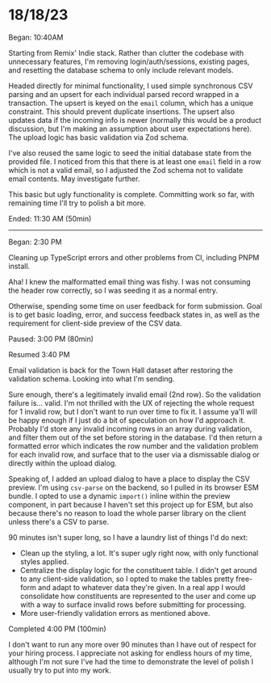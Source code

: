# 18/18/23

Began: 10:40AM

Starting from Remix' Indie stack. Rather than clutter the codebase with unnecessary features, I'm removing login/auth/sessions, existing pages, and resetting the database schema to only include relevant models.

Headed directly for minimal functionality, I used simple synchronous CSV parsing and an upsert for each individual parsed record wrapped in a transaction. The upsert is keyed on the `email` column, which has a unique constraint. This should prevent duplicate insertions. The upsert also updates data if the incoming info is newer (normally this would be a product discussion, but I'm making an assumption about user expectations here). The upload logic has basic validation via Zod schema.

I've also reused the same logic to seed the initial database state from the provided file. I noticed from this that there is at least one `email` field in a row which is not a valid email, so I adjusted the Zod schema not to validate email contents. May investigate further.

This basic but ugly functionality is complete. Committing work so far, with remaining time I'll try to polish a bit more.

Ended: 11:30 AM (50min)

---

Began: 2:30 PM

Cleaning up TypeScript errors and other problems from CI, including PNPM install.

Aha! I knew the malformatted email thing was fishy. I was not consuming the header row correctly, so I was seeding it as a normal entry.

Otherwise, spending some time on user feedback for form submission. Goal is to get basic loading, error, and success feedback states in, as well as the requirement for client-side preview of the CSV data.

Paused: 3:00 PM (80min)

Resumed 3:40 PM

Email validation is back for the Town Hall dataset after restoring the validation schema. Looking into what I'm sending.

Sure enough, there's a legitimately invalid email (2nd row). So the validation failure is... valid. I'm not thrilled with the UX of rejecting the whole request for 1 invalid row, but I don't want to run over time to fix it. I assume ya'll will be happy enough if I just do a bit of speculation on how I'd approach it. Probably I'd store any invalid incoming rows in an array during validation, and filter them out of the set before storing in the database. I'd then return a formatted error which indicates the row number and the validation problem for each invalid row, and surface that to the user via a dismissable dialog or directly within the upload dialog.

Speaking of, I added an upload dialog to have a place to display the CSV preview. I'm using `csv-parse` on the backend, so I pulled in its browser ESM bundle. I opted to use a dynamic `import()` inline within the preview component, in part because I haven't set this project up for ESM, but also because there's no reason to load the whole parser library on the client unless there's a CSV to parse.

90 minutes isn't super long, so I have a laundry list of things I'd do next:

- Clean up the styling, a lot. It's super ugly right now, with only functional styles applied.
- Centralize the display logic for the constituent table. I didn't get around to any client-side validation, so I opted to make the tables pretty free-form and adapt to whatever data they're given. In a real app I would consolidate how constituents are represented to the user and come up with a way to surface invalid rows before submitting for processing.
- More user-friendly validation errors as mentioned above.

Completed 4:00 PM (100min)

I don't want to run any more over 90 minutes than I have out of respect for your hiring process. I appreciate not asking for endless hours of my time, although I'm not sure I've had the time to demonstrate the level of polish I usually try to put into my work.
